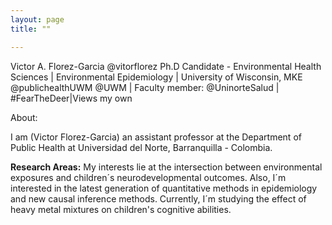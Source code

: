 ```yaml
---
layout: page
title: ""

---
```


Victor A. Florez-Garcia
@vitorflorez
Ph.D Candidate - Environmental Health Sciences | Environmental Epidemiology | University of Wisconsin, MKE 
@publichealthUWM @UWM | Faculty member: @UninorteSalud | #FearTheDeer|Views my own

About:

I am (Victor Florez-Garcia) an assistant professor at the Department of Public Health at Universidad del Norte, Barranquilla - Colombia.


**Research Areas:** My interests lie at the intersection between environmental exposures and children´s neurodevelopmental outcomes.  Also, I´m interested in the latest generation of quantitative methods in epidemiology and new causal inference methods. Currently, I´m studying the effect of heavy metal mixtures on children's cognitive abilities.
